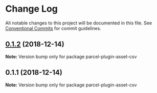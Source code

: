 # Change Log

All notable changes to this project will be documented in this file.
See [Conventional Commits](https://conventionalcommits.org) for commit guidelines.

## [0.1.2](https://github.com/parcel-prototyper/parcel-prototyper/compare/parcel-plugin-asset-csv@0.1.1...parcel-plugin-asset-csv@0.1.2) (2018-12-14)

**Note:** Version bump only for package parcel-plugin-asset-csv





## 0.1.1 (2018-12-14)

**Note:** Version bump only for package parcel-plugin-asset-csv

